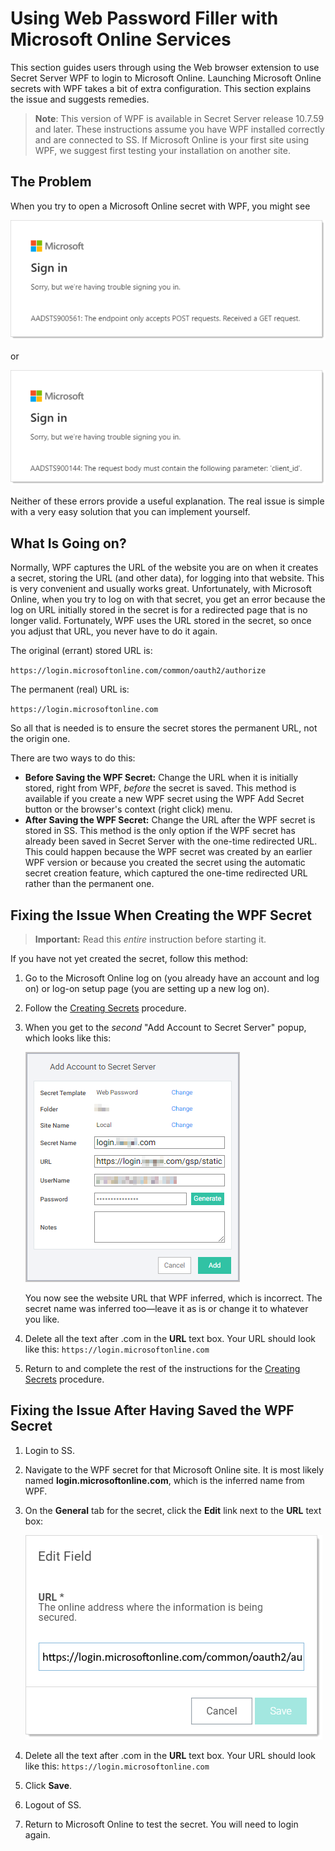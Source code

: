 [title]: # (Microsoft Online Services)
[tags]: # (troubleshooting)
[priority]: # (30)

# Using Web Password Filler with Microsoft Online Services

This section guides users through using the Web browser extension to use Secret Server WPF to login to Microsoft Online. Launching Microsoft Online secrets with WPF takes a bit of extra configuration. This section explains the issue and suggests remedies.

> **Note**:
>This version of WPF is available in Secret Server release 10.7.59 and later.
>These instructions assume you have WPF installed correctly and are connected to SS. If Microsoft Online is your first site using WPF, we suggest first testing your installation on another site.

## The Problem

When you try to open a Microsoft Online secret with WPF, you might see

![image-20191212113343891](images/image-20191212113343891.png)

or

![image-20191212113913589](images/image-20191212113913589.png)

Neither of these errors provide a useful explanation. The real issue is simple with a very easy solution that you can implement yourself.

## What Is Going on?

Normally, WPF captures the URL of the website you are on when it creates a secret, storing the URL (and other data), for logging into that website. This is very convenient and usually works great. Unfortunately, with Microsoft Online, when you try to log on with that secret, you get an error because the log on URL initially stored in the secret is for a redirected page that is no longer valid. Fortunately, WPF uses the URL stored in the secret, so once you adjust that URL, you never have to do it again.

The original (errant) stored URL is:

`https://login.microsoftonline.com/common/oauth2/authorize`

The permanent (real) URL is:

 `https://login.microsoftonline.com`

So all that is needed is to ensure the secret stores the permanent URL, not the origin one.

There are two ways to do this:

- **Before Saving the WPF Secret:** Change the URL when it is initially stored, right from WPF, *before* the secret is saved. This method is available if you create a new WPF secret using the WPF Add Secret button or the browser's context (right click) menu.
- **After Saving the WPF Secret:** Change the URL after the WPF secret is stored in SS. This method is the only option if the WPF secret has already been saved in Secret Server with the one-time redirected URL. This could happen because the WPF secret was created by an earlier WPF version or because you created the secret using the automatic secret creation feature, which captured the one-time redirected URL rather than the permanent one.

## Fixing the Issue When Creating the WPF Secret

> **Important:** Read this *entire* instruction before starting it.

If you have not yet created the secret, follow this method:

1. Go to the Microsoft Online log on (you already have an account and log on) or log-on setup page (you are setting up a new log on).
1. Follow the [Creating Secrets](https://thy.center/ss/link/CreatingSecrets) procedure.
1. When you get to the *second* "Add Account to Secret Server" popup, which looks like this:

   ![add-acct-to-ss-2.png](images/add-acct-to-ss-2.png "Add account to secret server")

   You now see the website URL that WPF inferred, which is incorrect. The secret name was inferred too—leave it as is or change it to whatever you like.

1. Delete all the text after .com in the **URL** text box. Your URL should look like this: `https://login.microsoftonline.com`
1. Return to and complete the rest of the instructions for the [Creating Secrets](https://thy.center/ss/link/CreatingSecrets) procedure.

## Fixing the Issue After Having Saved the WPF Secret

1. Login to SS.
1. Navigate to the WPF secret for that Microsoft Online site. It is most likely named **login.microsoftonline.com**, which is the inferred name from WPF.
1. On the **General** tab for the secret, click the **Edit** link next to the **URL** text box:

   ![image-20191213160815751](images/image-20191213160815751.png)
1. Delete all the text after .com in the **URL** text box. Your URL should look like this: `https://login.microsoftonline.com`
1. Click __Save__.
1. Logout of SS.
1. Return to Microsoft Online to test the secret. You will need to login again.
